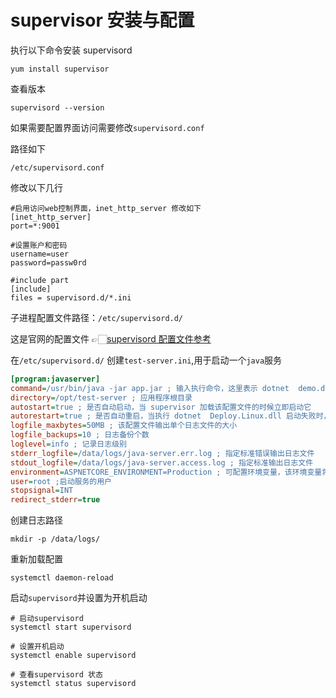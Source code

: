 # supervisor 安装与配置

执行以下命令安装 supervisord

```shell
yum install supervisor
```

查看版本

```shell
supervisord --version
```

如果需要配置界面访问需要修改`supervisord.conf`

路径如下

```PlainText
/etc/supervisord.conf
```

修改以下几行

```PlainText
#启用访问web控制界面，inet_http_server 修改如下
[inet_http_server]
port=*:9001

#设置账户和密码
username=user
password=passw0rd

#include part
[include]
files = supervisord.d/*.ini
```

子进程配置文件路径：`/etc/supervisord.d/`

这是官网的配置文件 👉🏻[supervisord 配置文件参考](http://www.supervisord.org/configuration.html)

在`/etc/supervisord.d/` 创建`test-server.ini`,用于启动一个`java`服务

```ini
[program:javaserver]
command=/usr/bin/java -jar app.jar ; 输入执行命令，这里表示 dotnet  demo.dll
directory=/opt/test-server ; 应用程序根目录
autostart=true ; 是否自动启动，当 supervisor 加载该配置文件的时候立即启动它
autorestart=true ; 是否自动重启，当执行 dotnet  Deploy.Linux.dll 启动失败时，会重复的自动重启
logfile_maxbytes=50MB ; 该配置文件输出单个日志文件的大小
logfile_backups=10 ; 日志备份个数
loglevel=info ; 记录日志级别
stderr_logfile=/data/logs/java-server.err.log ; 指定标准错误输出日志文件
stdout_logfile=/data/logs/java-server.access.log ; 指定标准输出日志文件
environment=ASPNETCORE_ENVIRONMENT=Production ; 可配置环境变量，该环境变量将通过执行 dotnet  Deploy.Linux.dll 命令的时候传入到 .NET Core 应用程序中
user=root ;启动服务的用户
stopsignal=INT
redirect_stderr=true
```

创建日志路径

```shell
mkdir -p /data/logs/
```

重新加载配置

```shell
systemctl daemon-reload
```

启动`supervisord`并设置为开机启动

```shell
# 启动supervisord
systemctl start supervisord

# 设置开机启动
systemctl enable supervisord

# 查看supervisord 状态
systemctl status supervisord
```
